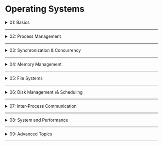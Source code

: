 # Operating Systems

<details>
  <summary>01: Basics</summary>

### Basics of Operating Systems

An Operating System (OS) is system software that acts as an interface between the computer hardware and the user. Its primary goals are to manage hardware resources efficiently, provide abstractions for complex hardware, and offer a user-friendly environment to execute programs.

### Operating System Introduction

The OS controls and coordinates the use of hardware among various applications and users.

* **Core Functions:**
  * **Process Management:** Creating, deleting, suspending, and resuming processes.
  * **Memory Management:** Allocating and deallocating memory space to programs.
  * **File System Management:** Organizing files and directories on storage devices.
  * **I/O Device Management:** Managing communication with hardware devices like keyboards, printers, and disk drives.
  * **Security:** Protecting system resources through user authentication and access control.
* **Dual-Mode Operation (IMP):** The OS operates in two modes to protect itself and system resources.
  * **User Mode:** The mode in which user applications run. It has limited access to hardware.
  * **Kernel Mode (Supervisor Mode):** The mode in which the OS kernel runs. It has privileged access to all hardware and memory. A **mode bit** (0 for kernel, 1 for user) in the hardware indicates the current mode. Transitions from user to kernel mode occur via system calls, interrupts, or exceptions.


### Process, Program, and Thread (IMP)

These terms describe different states of software on a computer system. Understanding their differences is crucial.


| Feature | Program | Process | Thread |
| :-- | :-- | :-- | :-- |
| **Nature** | Passive entity. A set of instructions. | Active entity. A program in execution. | A segment of a process. Basic unit of CPU execution. |
| **Location** | Stored on a secondary storage device (disk). | Resides in main memory (RAM). | Part of a process, sharing its memory space. |
| **Components** | Code and static data. | Code, data, stack, heap, and a Process Control Block (PCB). | Its own stack, registers, and program counter. Shares code, data, and files with other threads in the same process. |
| **Analogy** | A recipe written in a cookbook. | A chef actively cooking the recipe. | A single step in the recipe, like chopping vegetables. Multiple chefs (threads) can work on different steps of the same recipe (process) simultaneously. |

### Types of Operating Systems

Operating systems can be classified based on their processing capabilities and intended applications.

### Batch OS, Multiprogramming OS, and Multitasking OS

* **Batch OS:**
  * Jobs with similar needs were batched together and executed sequentially.
  * There was no direct user interaction. The CPU was often idle if a job needed to perform I/O.
  * **Real-world Example:** Early payroll systems or bank statement generation.
* **Multiprogramming OS:**
  * A refinement of batch systems that keeps multiple jobs in memory at once.
  * When one job waits for an I/O operation, the OS switches the CPU to another ready job, maximizing CPU utilization.
  * This is a foundational concept for all modern general-purpose operating systems.
* **Multitasking (Time-Sharing) OS (IMP):**
  * A logical extension of multiprogramming that allows interactive use.
  * The CPU switches between jobs so frequently (using a **time slice** or **quantum**) that users can interact with each program while it is running.
  * **Best Practice:** The time quantum must be carefully chosen. Too short, and context switching overhead becomes significant. Too long, and the system feels less responsive.
  * **Real-world OS:** Windows, macOS, and Linux are all multitasking systems.


### Multiprocessing OS and Real-time OS

* **Multiprocessing OS:**
  * Manages a system with two or more CPUs working in close communication.
  * **Symmetric Multiprocessing (SMP):** (IMP) Each processor runs an identical copy of the OS, and they communicate as needed. This is the standard in modern multi-core PCs.
  * **Asymmetric Multiprocessing (ASMP):** One processor acts as the master, controlling the system, while others are slaves.
  * **Benefit:** Increases throughput by executing more processes in parallel.
* **Real-time OS (RTOS) (IMP):**
  * Designed for systems where computations must be completed within strict time constraints.
  * **Hard Real-time:** Deadlines are absolute. Missing a deadline constitutes a system failure. **Analogy:** The control system for a car's airbag must deploy it within milliseconds of a crash.
  * **Soft Real-time:** Missing a deadline is undesirable but not catastrophic; it just degrades performance. **Analogy:** In live video streaming, a few dropped frames (missed deadlines) are acceptable.


### Distributed, Clustered, and Embedded OS

* **Distributed OS:**
  * Manages a collection of autonomous, networked computers and makes them appear as a single, coherent system.
  * Users are unaware of which machine is running their process or where their data is stored.
  * **Goal:** Provide resource sharing and high performance.
* **Clustered OS:**
  * A group of tightly-coupled computers that work together as a single system to provide high availability and/or load balancing.
  * If one node fails, another takes over its tasks (**failover**).
  * **Real-world Example:** A web server farm behind a major website like Google or Amazon.
* **Embedded OS:**
  * A specialized OS designed to perform a dedicated function for a device. They are highly optimized for size, power consumption, and reliability.
  * **Real-world OS:** FreeRTOS used in IoT devices, QNX in car infotainment systems, or the OS in your smart TV or digital watch.


</details>

---

<details>
  <summary>02: Process Management</summary>

### Section 2: Process Management

Process management is a fundamental function of the OS that involves creating, scheduling, and terminating processes, and providing mechanisms for synchronization and communication among them.

### Process and Its States (IMP)

A process is a program in execution. As it executes, it changes state. The main states of a process are :[^3_1][^3_2]

* **New:** The process is being created.[^3_3]
* **Ready:** The process is in main memory, waiting to be assigned to a CPU for execution.[^3_4][^3_3]
* **Running:** Instructions are being executed by the CPU.[^3_4]
* **Waiting (or Blocked):** The process is waiting for some event to occur, such as an I/O completion or receiving a signal.[^3_3]
* **Terminated:** The process has finished execution.[^3_3]

Some operating systems also use **Suspend Ready** and **Suspend Wait** states, where a process is swapped out of main memory to secondary storage to free up RAM, typically for higher-priority processes.[^3_3]

**State Transition Diagram Analogy:** Think of ordering a pizza.

* **New:** You've decided what to order.
* **Ready:** You've placed the order and are waiting for it to be cooked.
* **Running:** The chef is actively making your pizza.
* **Waiting:** The chef needs more cheese and has to wait for a new block to be delivered (I/O operation).
* **Terminated:** The pizza is ready and has been delivered to you.


### Process Control Block (PCB) (IMP)

The **Process Control Block (PCB)** is a data structure maintained by the OS for every process. It acts as the process's passport, containing all the essential information the OS needs to manage it.[^3_5][^3_6]

**Key Information in a PCB :**[^3_5]

* **Process State:** The current state (e.g., ready, running, waiting).
* **Process ID (PID):** A unique identifier for the process.
* **Program Counter (PC):** The address of the next instruction to be executed.
* **CPU Registers:** A snapshot of all CPU registers (accumulators, index registers, stack pointers).
* **CPU Scheduling Information:** Process priority, pointers to scheduling queues.
* **Memory-Management Information:** Value of base and limit registers, page tables, or segment tables.
* **Accounting Information:** CPU time used, time limits, account numbers.
* **I/O Status Information:** List of I/O devices allocated to the process, open files.

**Best Practice:** The PCB is critical for context switching. Any corruption in a PCB could lead to system-wide instability.

### Context Switching (IMP)

**Context switching** is the mechanism the OS uses to switch the CPU from one process to another. It is a core feature of a multitasking operating system.[^3_7][^3_8]

**When does it happen?**

1. A high-priority process arrives.
2. An interrupt occurs (e.g., I/O completion).
3. The time slice for the current process expires.
4. The process makes a system call or voluntarily yields the CPU.

**The process involves :**[^3_7]

1. **Saving the context** of the current process (its state, PC, CPU registers) into its PCB.
2. **Loading the context** of the new process from its PCB.
3. Resuming execution of the new process.

* **Common Pitfall:** Context switching is pure overhead; the system does no useful work during the switch. Frequent switching can degrade performance.[^3_8]
* **Real-world Note:** Switching between **threads** of the same process is much faster than switching between processes because threads share the same memory space, so memory management information doesn't need to be reloaded.[^3_7]


### User Mode and Kernel Mode (IMP)

The OS uses two separate modes of operation to protect itself and system components from faulty user programs.[^3_9]


| Aspect | User Mode | Kernel Mode (System/Privileged Mode) |
| :-- | :-- | :-- |
| **Privilege Level** | Low. Restricted access. | High. Unrestricted access to all hardware and memory [^3_9]. |
| **What Runs Here?** | User applications (e.g., browser, text editor). | The OS kernel, device drivers, and system services [^3_10]. |
| **Hardware Access** | Indirect. Must use system calls to request services from the kernel [^3_9]. | Direct access to all hardware and memory addresses. |
| **Crash Impact** | A crash usually only affects the single application. | A crash is catastrophic and can bring down the entire system [^3_9]. |
| **Mode Bit** | `1` | `0` |

A **system call** is the mechanism used by an application to request a service from the OS kernel. This causes a trap, switching the CPU from user mode to kernel mode to fulfill the request.[^3_9]

### Scheduling Queues and Schedulers in OS

The OS maintains queues to manage processes at different stages.[^3_11][^3_12]

* **Job Queue:** Contains all processes in the system.
* **Ready Queue:** Contains all processes residing in main memory, ready and waiting to execute.
* **Device Queues:** A list of processes waiting for a particular I/O device.

**Schedulers** are special system software that handle process scheduling:

* **Long-Term Scheduler (or Job Scheduler):** Selects which processes should be brought from the job queue into the ready queue. It controls the degree of multiprogramming.
* **Short-Term Scheduler (or CPU Scheduler):** (IMP) Selects which process should be executed next and allocates the CPU. It is invoked very frequently (milliseconds) and must be fast.[^3_11]
* **Medium-Term Scheduler:** Handles swapping processes out of memory to reduce the degree of multiprogramming and later swapping them back in.


### Process Scheduling Algorithms, Preemptive vs. Non-Preemptive

Scheduling algorithms decide which of the processes in the ready queue is to be allocated the CPU.[^3_13]


| Scheduling Type | Description | Analogy | Examples |
| :-- | :-- | :-- | :-- |
| **Non-Preemptive** | Once the CPU has been allocated to a process, it keeps the CPU until it releases it, either by terminating or by switching to the waiting state [^3_14]. | A person at an ATM who uses it until their entire transaction is complete, no matter how long the line gets. | FCFS, SJF [^3_14]. |
| **Preemptive** | The CPU can be taken away from a process. A running process can be interrupted and moved to the ready queue by the OS [^3_14][^3_15]. | A doctor in an ER treating a patient with a minor injury might be interrupted to save a critical patient who just arrived. | SRTF, Round Robin, Priority [^3_16]. |

### Scheduling Algorithms (FCFS, SJF, SRTF)

* **First-Come, First-Serve (FCFS):** (Non-Preemptive)
  * The process that requests the CPU first is allocated the CPU first. It's implemented with a simple FIFO queue.[^3_17][^3_18]
  * **Common Pitfall (Convoy Effect) (IMP):** If one long process precedes many short processes, the short processes have to wait a long time, leading to poor average waiting time.
* **Shortest-Job-First (SJF):** (Non-Preemptive)
  * The CPU is allocated to the process with the smallest next CPU burst.
  * It is provably optimal, giving the minimum average waiting time for a given set of processes.
  * **Common Pitfall:** It's impossible to know the exact length of the next CPU burst. It's usually predicted (e.g., based on previous bursts). It can also lead to **starvation** for long processes.
* **Shortest-Remaining-Time-First (SRTF):** (Preemptive SJF)
  * If a new process arrives with a CPU burst length less than the remaining time of the current executing process, the CPU is preempted.
  * Like SJF, it can suffer from starvation of longer processes.


### Scheduling Algorithms (HRRN, RR, PBS, MLQ)

* **Highest Response Ratio Next (HRRN):** (Non-Preemptive)
  * A non-preemptive algorithm that corrects for the starvation in SJF. The priority of each job is calculated using the formula: `Priority = (Waiting Time + Burst Time) / Burst Time`.
  * Processes with shorter burst times get higher priority, but priority also increases as a process waits longer, preventing starvation.
* **Round Robin (RR):** (Preemptive) (IMP)
  * Designed for time-sharing systems. Each process gets a small unit of CPU time (a **time quantum** or **time slice**), usually 10-100 milliseconds. After this time has elapsed, the process is preempted and added to the end of the ready queue.
  * **Best Practice:** The quantum size is critical. Too large, and RR behaves like FCFS. Too small, and the overhead of context switching becomes too high.
* **Priority-Based Scheduling (PBS):** (Can be Preemptive or Non-Preemptive)
  * A priority number (integer) is associated with each process. The CPU is allocated to the process with the highest priority.
  * **Common Pitfall (Starvation) (IMP):** Low-priority processes may never execute. This can be solved by **aging**, a technique of gradually increasing the priority of processes that wait in the system for a long time.
* **Multilevel Queue (MLQ) Scheduling:**
  * The ready queue is partitioned into several separate queues, e.g., a **foreground (interactive)** queue and a **background (batch)** queue. Each queue has its own scheduling algorithm (e.g., RR for foreground, FCFS for background).
  * Scheduling must be done between the queues, typically implemented as fixed-priority preemptive scheduling.


### Threads in Operating System

A thread is a lightweight process, a basic unit of CPU utilization. It comprises a thread ID, a program counter, a register set, and a stack. It shares with other threads of the same process its code section, data section, and other OS resources like open files.

### Multithreading Models: User-Level vs Kernel-Level

These models describe the relationship between user-level threads (managed by a thread library) and kernel-level threads (managed by the OS).

* **Many-to-One Model:** Maps many user-level threads to a single kernel thread.
  * **Pro:** Thread management is fast as it's done in user space.
  * **Con (IMP):** If one thread makes a blocking system call, the entire process blocks. True parallelism is not possible on a multicore system.
* **One-to-One Model:** Maps each user thread to a kernel thread.
  * **Pro:** A blocking call by one thread does not affect others. Allows for true parallelism.
  * **Con:** Creating a user thread requires creating a corresponding kernel thread, which carries overhead.
  * **Real-world OS:** Windows and modern Linux distributions use this model.
* **Many-to-Many Model:** Multiplexes many user-level threads to a smaller or equal number of kernel threads.
  * Offers a compromise, allowing both concurrency and parallelism without the high overhead of the one-to-one model.


</details>

---

<details>
  <summary>03: Synchronization & Concurrency</summary>

### Section 3: Synchronization \& Concurrency

When multiple processes or threads run concurrently, they often need to share data and resources. Process synchronization refers to the mechanisms used to manage access to shared resources and ensure the orderly execution of cooperating processes to maintain data consistency.

### Process Synchronization \& its Tools

Cooperating processes can be affected by each other's execution. Without control, this can lead to a **race condition**, where the final outcome depends on the particular order in which concurrent threads/processes access and modify shared data.

* **Real-world Example:** Imagine two people trying to withdraw money from the same bank account at the same time.

1. Initial Balance: \$500.
2. Person A reads the balance (\$500) and decides to withdraw \$100.
3. Before Person A can update the balance, the OS switches to Person B.
4. Person B reads the balance (still \$500) and withdraws \$200. Person B's transaction completes, setting the balance to \$300.
5. The OS switches back to Person A. Person A's operation continues from where it left off, calculating \$500 - \$100 = \$400 and updating the balance.
  * **Result:** The final balance is \$400, but it should be \$200. \$100 has been "lost" due to the race condition.


### Critical Section Problem (IMP)

The **critical section** is a segment of code in a process that accesses shared resources. The critical section problem is to design a protocol that cooperating processes can use to ensure that when one process is executing in its critical section, no other process is allowed to execute in its critical section.

* **Analogy (Single-Person Restroom):** A critical section is like a single-person restroom.
  * **Mutual Exclusion:** Only one person can be inside at a time. (The primary goal).
  * **Progress:** If the restroom is empty and someone is waiting, they must be allowed to enter eventually. The decision of who goes next cannot be postponed indefinitely.
  * **Bounded Waiting:** There must be a limit on the number of times other people can enter the restroom after you've started waiting. You shouldn't have to wait forever.


### Semaphores \& their Types (IMP)

A **semaphore** is a simple integer variable used to solve the critical section problem. It is accessed only through two standard atomic operations: `wait()` and `signal()`.

* `wait(S)` or `P(S)`: Decrements the semaphore value. If the value becomes negative, the process is blocked and placed in a waiting queue.

```
wait(S) {
    while (S <= 0)
        ; // busy wait or block
    S--;
}
```

* `signal(S)` or `V(S)`: Increments the semaphore value. If there are processes waiting, one is unblocked.

```
signal(S) {
    S++;
}
```

* **Analogy (Study Rooms):** Imagine a library with 5 identical study rooms. The semaphore `S` is initialized to 5.
  * When a student wants a room, they perform `wait(S)`. `S` becomes 4.
  * When 5 students are in rooms, `S` is 0. The 6th student calls `wait(S)` and must wait because `S` is not positive.
  * When a student leaves a room, they perform `signal(S)`, incrementing `S` to 1 and allowing a waiting student to enter.

| Type | Description | Initial Value | Use Case |
| :-- | :-- | :-- | :-- |
| **Counting Semaphore** | The integer value can range over an unrestricted domain. | Can be any integer `N >= 0`. | Controlling access to a resource with `N` instances (like the study rooms). |
| **Binary Semaphore (Mutex)** | The integer value can only be 0 or 1. | Initialized to 1. | Providing mutual exclusion for a critical section (a resource with only one instance). |

* **Real-world OS:** Linux provides a rich set of semaphore APIs (`sem_init`, `sem_wait`, `sem_post`) for synchronization in both kernel and user space.


### Producer-Consumer Problem (IMP)

This is a classic synchronization problem. One or more **producers** generate data and place it into a shared buffer, while a single **consumer** takes items out of the buffer.

* **The Problem:** Ensure the producer doesn't try to add data to a full buffer and the consumer doesn't try to remove data from an empty buffer.
* **Solution using Semaphores:**
  * `mutex`: A binary semaphore to ensure mutual exclusion when accessing the buffer (initialized to 1).
  * `empty`: A counting semaphore to count the number of empty slots in the buffer (initialized to `buffer_size`).
  * `full`: A counting semaphore to count the number of filled slots in the buffer (initialized to 0).


### Deadlock (IMP)

**Deadlock** is a situation where two or more processes are blocked forever, each waiting for a resource held by another process in the same set.

* **Analogy (Two People on a Narrow Staircase):** Two people meet in the middle of a narrow staircase. Neither can move forward because the other is blocking the way, and neither is willing to back up. Both are stuck.

**Four Necessary Conditions for Deadlock:**

1. **Mutual Exclusion:** At least one resource must be held in a non-sharable mode.
2. **Hold and Wait:** A process holding at least one resource is waiting to acquire additional resources held by other processes.
3. **No Preemption:** A resource can be released only voluntarily by the process holding it.
4. **Circular Wait:** There exists a set of waiting processes {P0, P1, ..., Pn} such that P0 is waiting for a resource held by P1, P1 is waiting for a resource held by P2, ..., Pn is waiting for a resource held by P0.

### Methods for Handling Deadlock

1. **Deadlock Prevention:** Ensure that at least one of the four necessary conditions cannot hold. For example, break the "Hold and Wait" condition by requiring processes to request all their resources before execution begins.
2. **Deadlock Avoidance (IMP):** The OS is given advance information about which resources a process will need. It uses this to dynamically decide whether a request, if granted, could lead to a deadlock.
3. **Deadlock Detection and Recovery:** Allow the system to enter a deadlocked state, detect it, and then recover. Recovery might involve terminating one or more processes or preempting resources.

### Banker's Algorithm

This is the most famous **deadlock avoidance** algorithm.

* **Concept:** Before granting a resource request, the algorithm checks if granting it would leave the system in a **safe state**. A state is safe if there is at least one sequence of process executions that allows all processes to finish without causing a deadlock.
* **Analogy:** A banker with a fixed amount of cash only approves loans if they know that even if every customer requests their maximum credit line, there is an order in which they can be serviced. The banker won't grant a loan if it could lead to a situation where they can't fulfill their promises.
* **Common Pitfall:** Requires knowing the maximum resource needs of all processes in advance, which is often not practical in general-purpose operating systems.


### Starvation and Ageing

* **Starvation (Indefinite Blocking):** A process is ready to run but is perpetually overlooked by the scheduler. For example, in a priority-based scheduling system, a low-priority process might never get the CPU if there is a continuous stream of high-priority processes.
* **Ageing:** A solution to starvation. It is a technique of gradually increasing the priority of processes that have been waiting in the system for a long time. Eventually, the low-priority process will have its priority raised high enough to be scheduled.


</details>

---

<details>
  <summary>04: Memory Management</summary>

### Section 4: Memory Management

Memory management is the OS function responsible for managing the computer's primary memory (RAM). It keeps track of each memory location, determines how memory is allocated among competing processes, and deallocates memory when a process terminates.

### Memory Management Techniques: First Fit, Best Fit, Worst Fit

These are strategies for allocating memory from a list of free holes (partitions) in a **contiguous memory allocation** system.[^5_6]

* **Analogy (Parking Cars):** Imagine you are a valet trying to park cars of different lengths in various empty parking spots.
  * **First Fit:** You search the parking lot from the beginning and park the car in the *first* spot you find that is large enough. It's fast but can leave small, unusable holes.
  * **Best Fit:** You search the entire lot to find the *smallest* spot that is big enough for the car. This leaves the smallest possible leftover hole, but you have to search the whole list.
  * **Worst Fit:** You search the entire lot to find the *largest* spot and park the car there. The idea is that the leftover hole will be large enough to be useful. In practice, it's not a very effective strategy.

| Strategy | Description | Advantage | Disadvantage |
| :-- | :-- | :-- | :-- |
| **First Fit** | Allocate the first hole that is big enough. | Fast. | Tends to create small fragments at the beginning of memory. |
| **Best Fit** | Allocate the smallest hole that is big enough. | Tries to save large holes for large processes. | Can create tiny, unusable fragments. Slower due to exhaustive search. |
| **Worst Fit** | Allocate the largest hole. | Leftover hole is large and potentially more useful. | Tends to leave no large holes for future large processes. |

### Contiguous Allocation, Paging, and Segmentation (IMP)

These are the primary methods for mapping a process's logical address space to the physical address space of RAM.[^5_1]


| Technique | Description | Key Concept | Fragmentation | Analogy |
| :-- | :-- | :-- | :-- | :-- |
| **Contiguous Allocation** | Each process occupies a single, continuous block of memory [^5_6]. | Base and Limit registers define the process's address space. | Suffers from **external fragmentation** (unusable memory between allocated blocks). | A library where each book must be placed on a single, unbroken shelf long enough to hold it. Empty spaces between books on different shelves can't be combined. |
| **Paging** | Divides physical memory into fixed-size **frames** and logical memory into same-sized **pages**. A **page table** maps logical pages to physical frames. | The process's memory can be scattered across non-contiguous physical frames. | Suffers from **internal fragmentation** (unused space within the last allocated page/frame). | A book (process) is broken into fixed-size chapters (pages). These chapters can be stored on different shelves (frames) anywhere in the library. The table of contents (page table) tells you where each chapter is. |
| **Segmentation** | Divides a process's logical address space into variable-sized **segments** (e.g., code, data, stack). A **segment table** maps segments to physical memory locations. | The address space is a collection of logical segments, reflecting the programmer's view. | Suffers from **external fragmentation**, as segments are of variable sizes. | A book (process) is divided into logical parts like "Introduction," "Chapter 1," and "Appendix" (segments). Each part is kept whole but can be placed on different shelves. |

* **Paging vs. Segmentation:** Paging is transparent to the programmer, whereas segmentation is often visible. Many systems (like modern x86 processors) combine them into **paged segmentation**.


### Virtual Memory (IMP)

**Virtual Memory** is a memory management technique that provides a process with the illusion that it has a very large, private, contiguous main memory, when in fact its memory may be non-contiguous and partially held on secondary storage (like an SSD or HDD).[^5_5]

* **Key Idea:** Not all of a process needs to be in RAM at once. The OS can load only the necessary pages.
* **Implementation:** Usually implemented with **demand paging**, where a page is brought into memory only when it is needed (i.e., on "demand").
* **Analogy (A Large Desk and a Filing Cabinet):** Your desk (RAM) is small, but your filing cabinet (hard disk) is huge. You only keep the papers you're currently working on (active pages) on your desk. When you need a document from the cabinet (a non-resident page), you go get it and put it on your desk, possibly moving another document you're done with back to the cabinet.


### Page Fault

A **page fault** is a hardware interrupt (a trap) that occurs when a program tries to access a page that is mapped in its virtual address space but is not currently loaded in physical memory.

**Handling a Page Fault (IMP):**

1. The CPU traps to the OS.
2. The OS checks if the memory access was valid. If not, the process is terminated.
3. If valid, the OS finds a free frame in physical memory.
4. If there are no free frames, a **page replacement algorithm** is run to select a victim frame.
5. The OS schedules a disk operation to read the required page from disk into the (now free) frame.
6. The process's page table is updated.
7. The instruction that caused the fault is restarted.

### Page Replacement Algorithms (IMP)

When a page fault occurs and there are no free frames, the OS must decide which page in memory to swap out to disk to make room for the new page.


| Algorithm | Description | Analogy (Revising for an Exam) |
| :-- | :-- | :-- |
| **FIFO (First-In, First-Out)** | Replaces the page that has been in memory the longest. | You forget the first topic you studied, regardless of how recently you reviewed it. |
| **Optimal (OPT)** | Replaces the page that will not be used for the longest period of time in the future. | You have psychic powers and forget the topic you know you won't be tested on for the longest time. |
| **LRU (Least Recently Used)** | Replaces the page that has not been used for the longest period of time. | You forget the topic you haven't thought about in the longest time. |

* **Best Practice:** LRU is a good approximation of OPT and is widely used. It can be implemented with a stack or counters. FIFO is simple but performs poorly.


### Belady's Anomaly, Thrashing, Dynamic Binding

* **Belady's Anomaly (IMP):** A phenomenon where increasing the number of allocated page frames results in an *increase* in the number of page faults for certain page access sequences when using the FIFO page replacement algorithm. **This is a hot interview question.**
* **Thrashing (IMP):** A state where the system spends an excessive amount of time paging (swapping pages between memory and disk) instead of doing useful work. It occurs when a process does not have enough frames to hold its **working set** (the set of pages it is actively using).
  * **Symptom:** High page fault rate and low CPU utilization. The OS might mistakenly think it needs to increase the degree of multiprogramming, making the problem even worse.
  * **Solution:** Use a local page replacement algorithm (don't steal frames from other processes) and provide processes with enough frames for their working set.
* **Dynamic Binding:** The mapping from a logical address to a physical address is delayed until run time. This is essential for virtual memory, as the physical location of a page can change.


</details>

---

<details>
  <summary>05: File Systems</summary>

### Section 5: File Systems

A **File System** provides a structured way for the operating system to store, organize, and manage files on storage devices like hard drives and SSDs. It acts as an interface between the OS and the physical storage hardware, allowing users and applications to handle files efficiently.

### File Systems \& its Components

A file is a logical storage unit, a collection of related information. The file system manages files and directories.[^6_4]

**Layered Architecture (IMP):**

1. **Application Programs:** User-level programs that request file operations.
2. **Logical File System:** Manages metadata information, such as file names, directory structures, and access permissions. It handles the symbolic file names and maps them to their logical block numbers.[^6_5]
3. **Virtual File System (VFS):** (IMP) An abstraction layer that provides a common interface for multiple different file systems. This allows the OS to support various file system types (e.g., NTFS, ext4, APFS) seamlessly. In Linux, for example, the VFS allows you to mount different file systems into a single directory hierarchy.
4. **Physical File System:** Translates logical block addresses to physical block addresses and issues commands to the device driver to read/write those blocks on the storage device.[^6_5]

### Types of File Systems

Different operating systems use different file systems, each with unique features.[^6_1]


| File System | Primary OS | Key Features |
| :-- | :-- | :-- |
| **FAT (FAT16/FAT32)** | Older Windows, MS-DOS, many USB drives | Simple, widely compatible, but lacks modern features like permissions and journaling [^6_1]. |
| **NTFS** | Modern Windows (XP and later) | Supports large files, access control lists (permissions), file compression, and encryption. It is a journaling file system [^6_1]. |
| **ext (ext2/ext3/ext4)** | Linux | **ext4** is the default for most Linux distributions. It is a journaling file system with support for large volumes and files [^6_1]. |
| **APFS (Apple File System)** | macOS, iOS | Optimized for SSDs. Features strong encryption, space sharing, and crash protection [^6_1]. |

### File Allocation \& Deallocation (IMP)

This determines how disk blocks are allocated to files.

* **Contiguous Allocation:** Each file occupies a set of contiguous blocks on the disk.
  * **Pro:** Fast sequential access.
  * **Con:** Suffers from **external fragmentation**. It's difficult to find space for a new file and to grow an existing one.
* **Linked Allocation:** Each file is a linked list of disk blocks, which may be scattered anywhere on the disk. The directory contains a pointer to the first and last blocks.
  * **Pro:** No external fragmentation.
  * **Con:** Only efficient for sequential access. Random access is slow as one must traverse the list. Pointers also consume disk space.
* **Indexed Allocation:** Brings all pointers for a file together into one location: the **index block**. Each file has its own index block, which is an array of disk block addresses.
  * **Pro:** Solves the fragmentation and random access problems.
  * **Con:** Wastes space if the index block is too large for small files. For very large files, a single index block may not be enough (requiring linked schemes or multilevel indexes).
  * **Real-world OS:** The inode used in Unix-like systems is a form of indexed allocation.[^6_6]


### File Control Blocks (FCB) (IMP)

A **File Control Block (FCB)** is a data structure containing metadata about a file, such as ownership, permissions, size, and location of the data blocks.[^6_6]

* **In Unix-like systems, the FCB is called an inode.** It contains all metadata *except* the filename, which is stored in the directory entry.
* **Key information in an FCB/inode :**[^6_6]
  * File permissions (read, write, execute).
  * File ownership (owner, group).
  * File size.
  * Timestamps (creation, last access, last modification).
  * Pointers to the data blocks on disk.


### Access Control Lists (ACLs)

**ACLs** provide a more fine-grained way to control file access than standard Unix-style permissions (owner, group, other). An ACL is a list of permissions attached to an object (like a file). Each entry in the ACL, called an Access Control Entry (ACE), specifies a user or group and the permissions they have.

* **Example:** You could grant read/write access to `user_A`, read-only access to `group_B`, and deny access to everyone else for a specific file.
* **Real-world OS:** Windows NTFS is heavily based on ACLs. Linux also supports ACLs as an extension to its standard permission model.


### User Authentication Mechanisms

This is the process of verifying the identity of a user trying to access the system. Common methods include:

* **Passwords:** The most common method. The OS should store salted hashes of passwords, not the plaintext passwords themselves.
* **Biometrics:** Using unique physical characteristics like fingerprints, retina scans, or face recognition.
* **Smart Cards/Security Keys:** Physical tokens that a user must possess.
* **Multi-Factor Authentication (MFA):** Requires two or more verification methods (e.g., a password and a code from a mobile app).


### Encryption Techniques in File Systems

Encryption protects file confidentiality by making data unreadable without the correct key.

* **File-Level Encryption:** Individual files or folders are encrypted. The user often provides a password to decrypt them.
* **Full Disk Encryption (FDE):** The entire disk partition is encrypted. The key is typically required at boot time.
  * **Real-world Examples:** **BitLocker** on Windows, **FileVault** on macOS, and **LUKS** on Linux. This is a best practice for protecting data on laptops and portable devices.


### Backup and Recovery Mechanisms

These are essential for protecting against data loss due to hardware failure, software bugs, or user error.

* **Backup:** Creating a copy of data on a separate storage medium. Backups can be **full** (copying everything) or **incremental** (copying only what has changed since the last backup).
* **Journaling (IMP):** A technique used by modern file systems (NTFS, ext4, APFS) to improve reliability. Before making changes to the disk, the file system writes a description of what it is about to do to a special log, or **journal**. If the system crashes mid-operation, it can look at the journal upon reboot and either complete or undo the partial operations, bringing the file system back to a consistent state.


</details>

---

<details>
  <summary>06: Disk Management \& Scheduling</summary>

### Section 6: Disk Management \& Scheduling

Disk management involves initializing physical disks, partitioning them into logical volumes, and managing the space on those volumes. Disk scheduling is the process of deciding which pending I/O request to service next to optimize performance.

### Disk Scheduling and Algorithms (IMP)

On a multiprogramming system, multiple processes may have pending I/O requests for the same disk. The OS must choose an order to service these requests to improve efficiency. The primary goals are to minimize **seek time** (time for the disk arm to move to the correct cylinder) and **rotational latency** (time for the desired sector to rotate under the head). Seek time is the most significant component.

* **Analogy (Elevator Algorithm):** Think of the disk head as an elevator and the I/O requests as people on different floors waiting to be picked up. The goal is to service all the requests efficiently without moving the elevator randomly up and down.

**Common Disk Scheduling Algorithms:**


| Algorithm | Description | Pro | Con |
| :-- | :-- | :-- | :-- |
| **FCFS (First-Come, First-Served)** | Services requests in the order they arrive. | Fair; no starvation. | Inefficient. Can result in wild head swings, causing high seek times. |
| **SSTF (Shortest Seek Time First)** | Selects the request with the minimum seek time from the current head position. | Improves performance significantly over FCFS. | Can cause **starvation** for requests far from the current head position. |
| **SCAN (Elevator Algorithm)** | The disk arm starts at one end and moves toward the other end, servicing requests as it goes. When it reaches the end, it reverses direction. | Good performance. No starvation. | Favors requests in the middle cylinders over those at the ends. |
| **C-SCAN (Circular SCAN)** | Like SCAN, but when the head reaches the end, it immediately returns to the beginning of the disk without servicing any requests on the return trip. | Provides a more uniform wait time than SCAN because it treats all cylinders the same. |  |
| **LOOK \& C-LOOK** | A variation of SCAN/C-SCAN where the arm only goes as far as the last request in each direction, then reverses. It doesn't travel to the very end of the disk. | Avoids unnecessary travel to the ends of the disk, slightly improving efficiency. |  |

* **Best Practice:** LOOK and C-LOOK are the most common algorithms in practice as they provide good performance without starvation and are relatively simple to implement.


### RAID (Redundant Array of Independent Disks) (IMP)

RAID is a technology that combines multiple physical disk drives into a single logical unit to improve performance, provide data redundancy, or both.

**Common RAID Levels:**


| Level | Name | Description | Min. Disks | Redundancy? | Performance | Use Case |
| :-- | :-- | :-- | :-- | :-- | :-- | :-- |
| **RAID 0** | **Striping** | Data is split ("striped") across multiple disks. | 2 | No | **Excellent read/write.** Highest performance. | Video editing, caching. Any application where speed is critical and data loss is acceptable. |
| **RAID 1** | **Mirroring** | Data is duplicated ("mirrored") onto two or more disks. | 2 | Yes | **Excellent read**, normal write. | OS boot drives, critical databases. Applications needing high fault tolerance. |
| **RAID 5** | **Striping with Parity** | Data is striped across multiple disks, and a **parity** block is distributed among them. This parity information can be used to reconstruct data if one disk fails. | 3 | Yes | **Good read**, slower write (due to parity calculation). | General file servers, application servers. Good balance of performance, storage, and protection. |
| **RAID 6** | **Striping with Double Parity** | Similar to RAID 5 but uses two parity blocks, allowing it to survive the failure of **two** disks simultaneously. | 4 | Yes (High) | Good read, **very slow write** (due to dual parity). | Archival systems, large-scale storage where data integrity is paramount. |
| **RAID 10 (1+0)** | **Stripe of Mirrors** | Combines mirroring and striping. It creates two mirrored sets (RAID 1) and then stripes data across them (RAID 0). | 4 | Yes | **Excellent read/write.** Best of both worlds. | High-performance databases, enterprise applications needing both speed and redundancy. |

* **Common Pitfall:** RAID is **not a backup**. It protects against hardware failure, not against accidental deletion, file corruption, or malware. You still need a separate backup strategy.
* **Real-world Note:** RAID can be implemented in **hardware** (via a dedicated RAID controller card, which is faster and more reliable) or **software** (managed by the OS, which is cheaper but uses CPU cycles).


</details>

---

<details>
  <summary>07: Inter-Process Communication</summary>

### Section 7: Inter-Process Communication

**Inter-Process Communication (IPC)** is a set of mechanisms provided by the operating system that allow different processes to communicate with each other and synchronize their actions. This is essential for coordinating activities in a system with multiple concurrent processes.[^8_2]

### Inter-Process Communication Mechanisms (IMP)

There are two fundamental models for IPC.


| Feature | Shared Memory | Message Passing |
| :-- | :-- | :-- |
| **Concept** | Processes communicate via a region of memory shared between them [^8_5]. The OS establishes the shared region, but all further control is up to the processes. | Processes communicate by sending and receiving messages through the kernel. No shared address space is required [^8_1]. |
| **Speed** | **Fast**. Communication happens at memory speed, as the kernel is not involved in the data exchange itself [^8_2]. | **Slow**. Involves system calls for every send/receive operation, adding overhead from kernel intervention [^8_2]. |
| **Synchronization** | The processes themselves are responsible for ensuring synchronization (e.g., using semaphores) to prevent conflicts [^8_1]. | Easier to implement and manage. Synchronization is often handled by the `send()` and `receive()` primitives themselves [^8_1]. |
| **Security** | Prone to conflicts if not implemented carefully. One process can corrupt another's data. | Safer, as the kernel acts as an intermediary, preventing direct, uncontrolled access to another process's space [^8_1]. |
| **Analogy** | **A shared whiteboard.** Anyone in the room can read or write on it instantly. But they need to coordinate to avoid writing over each other's work. | **A postal service.** You write a letter and give it to the post office (kernel). The post office delivers it. The process is slower and more formal but ensures the message gets to the right person without interference. |

**Real-world Implementations:**

* **Shared Memory:** POSIX Shared Memory (`shm_open`), Windows memory-mapped files.
* **Message Passing:** Sockets, Pipes, Message Queues.[^8_2]


### Other IPC Mechanisms

* **Pipes:**
  * A simple, one-way (half-duplex) communication channel between two related processes (e.g., a parent and child).[^8_5]
  * **Analogy:** A simple water pipe. Water flows in one direction only.
  * **Real-world Example:** In a Unix shell, the command `ls -l | grep "Sept"` uses a pipe. The standard output of `ls -l` is "piped" to become the standard input of `grep`.
  * **Named Pipes (FIFO):** A variation that has a name in the file system and can be used by unrelated processes.[^8_5]
* **Sockets:**
  * An endpoint for communication, typically used for sending and receiving data between processes over a network. Sockets can also be used for communication on the same machine.[^8_2]
  * This is the fundamental mechanism behind all network communication (e.g., your web browser communicating with a web server).
* **Message Queues:**
  * A linked list of messages stored in the kernel. Processes can add and remove messages from the queue.[^8_2]
  * It allows for many-to-many communication and doesn't require the sender and receiver to be active at the same time.


### Signals and Signal Handling

A **signal** is a software interrupt delivered to a process to notify it of an event. It's a lightweight, asynchronous form of IPC.

* **Common Signals in Unix/Linux:**
  * `SIGINT`: Interrupt signal (e.g., sent when you press `Ctrl+C`).
  * `SIGKILL`: The "kill" signal, which terminates a process immediately and cannot be caught or ignored.
  * `SIGSEGV`: Segmentation fault, sent when a process makes an invalid memory access.
  * `SIGHUP`: Hangup signal, often used to tell a daemon to re-read its configuration files.
* **Signal Handling:** When a process receives a signal, it can:

1. **Perform the default action** (e.g., terminate for `SIGINT`).
2. **Ignore the signal.**
3. **Catch the signal** with a custom function called a **signal handler**. This allows the process to perform a specific action in response to the signal.


</details>

---

<details>
  <summary>08: System and Performance</summary>

### Section 8: System and Performance

This section covers the core interactions between user applications and the OS kernel, how the system starts, and how its performance is measured and optimized.

### System Calls and their Categories (IMP)

A **system call** is the programmatic way a user-level process requests a service from the kernel. It's the primary interface between an application and the operating system. When a system call is made, it causes a trap, switching the processor from user mode to kernel mode.

* **Analogy (Ordering at a Restaurant):** You (a user process) cannot go into the kitchen (kernel) yourself. You must ask the waiter (the system call interface) to get something for you. The waiter takes your request, goes to the kitchen, gets it done, and brings the result back to you.

**Common Categories of System Calls:**

* **Process Control:** `fork()` (create a new process), `exit()` (terminate), `wait()` (wait for a child to terminate).
* **File Management:** `open()`, `read()`, `write()`, `close()`.
* **Device Management:** `ioctl()` (to configure device parameters), `read()`, `write()`.
* **Information Maintenance:** `getpid()` (get process ID), `gettimeofday()` (get current time).
* **Communication:** `pipe()`, `socket()`, `shmget()` (for shared memory).


### System Boot Process (IMP)

The boot process is the sequence of operations the computer performs when it is first turned on, culminating in the loading of the operating system.

**Typical Boot Sequence for a PC:**

1. **BIOS/UEFI:** When the computer is powered on, the processor executes code stored in a firmware chip on the motherboard, either the Basic Input/Output System (BIOS) or the more modern Unified Extensible Firmware Interface (UEFI).
2. **POST (Power-On Self-Test):** The firmware runs a self-test to check that basic hardware components (like memory, keyboard) are functional.
3. **Bootloader Identification:** The firmware looks for a bootable device (like an HDD, SSD, or USB drive) in a pre-configured order. It finds the **bootloader** (e.g., GRUB in Linux, Windows Boot Manager) in the first sector of the disk (the Master Boot Record or MBR).
4. **Bootloader Execution:** The firmware loads the bootloader into memory and transfers control to it.
5. **Kernel Loading:** The bootloader's job is to load the OS **kernel** (e.g., `ntoskrnl.exe` in Windows, `vmlinuz` in Linux) and an initial RAM disk (`initrd`) into memory.
6. **Kernel Initialization:** The bootloader hands over control to the kernel. The kernel initializes itself, sets up device drivers, mounts the root file system, and starts the initial user-space process (e.g., `init` or `systemd` in Linux).
7. **User Space:** The initial process starts other system daemons and services, eventually leading to the login prompt or graphical user interface.

### Software and Hardware Interrupts

An **interrupt** is a signal that prompts the OS to stop its current work and handle a specific event.


| Type | Description | Trigger | Analogy |
| :-- | :-- | :-- | :-- |
| **Hardware Interrupt** | A signal generated by a hardware device. | An I/O device finishing an operation, a key press, a mouse click, a timer expiring. | The doorbell ringing. You must stop what you're doing to answer it. |
| **Software Interrupt (Trap)** | An interrupt generated by a software instruction. | A system call, an illegal memory access (segmentation fault), division by zero. | Intentionally pausing your work to make a phone call (system call). |

### Resource Management

The OS is responsible for managing all system resources (CPU, memory, I/O devices) and allocating them to various processes and users. Effective resource management aims to be:

* **Efficient:** Maximize resource utilization and system throughput.
* **Fair:** Ensure all processes get a fair share of resources.
* **Conflict-free:** Prevent processes from interfering with each other.


### Priority Inversion (IMP)

**Priority inversion** is a scheduling problem that occurs when a high-priority task is indirectly preempted by a lower-priority task, effectively "inverting" their relative priorities.

* **Classic Scenario:**

1. A **low-priority task (L)** acquires a resource (e.g., a mutex).
2. A **high-priority task (H)** preempts L and tries to acquire the same resource. H blocks, as L holds the resource.
3. A **medium-priority task (M)**, which does not need the resource, becomes runnable. Since M has higher priority than L, it preempts L.
  * **Result:** H is now waiting for L, but L is being prevented from running by M. The high-priority task is effectively blocked by a medium-priority task.
* **Solution (Priority Inheritance):** A common solution is **priority inheritance**, where the low-priority task (L) temporarily inherits the priority of the high-priority task (H) that is waiting for it. This allows L to run, finish its critical section, release the resource, and let H proceed.


### Load Balancing in Operating Systems

In a multiprocessor (multi-core) system, **load balancing** is the process of distributing the workload evenly across all available CPUs.

* **Push Migration:** A specific task periodically checks the load on each processor and, if it finds an imbalance, "pushes" tasks from an overloaded CPU to a less-busy one.
* **Pull Migration:** An idle processor "pulls" a waiting task from a busy processor's ready queue.
* **Best Practice:** Load balancing must be balanced with the cost of migrating processes, which can be high due to cache invalidation (processor affinity).


### Performance Measurement and Tuning

This involves monitoring system performance, identifying bottlenecks, and making adjustments.

**Key Performance Metrics (IMP):**

* **CPU Utilization:** The percentage of time the CPU is busy doing useful work.
* **Throughput:** The number of processes or transactions completed per unit of time.
* **Response Time:** The time from a request's submission until the first response is produced.
* **Memory Usage:** The amount of RAM being used, including page fault rates.
* **I/O Performance:** Data transfer rates and latency for disk and network operations.

**Common Monitoring Tools:**

* **Linux:** `top`, `htop` (for real-time process monitoring), `vmstat` (virtual memory statistics), `iostat` (I/O statistics), `sar` (system activity reporter).[^9_5]
* **Windows:** Task Manager, Resource Monitor, Performance Monitor.


</details>

---

<details>
  <summary>09: Advanced Topics</summary>

### Section 9: Advanced Topics

These topics represent sophisticated techniques and modern trends in OS design, focusing on performance, virtualization, security, and future architectures.

### Cache: Direct Mapping and Associative Mapping

Cache is a small, fast memory that sits between the CPU and main memory (RAM). It stores frequently accessed data to reduce the average time to access memory. **Cache mapping** defines how memory blocks are placed in the cache.

* **Direct Mapping:** Each block from main memory can only be placed in one specific line in the cache. The mapping is usually determined by `(Block address) MOD (Number of cache lines)`.
  * **Pro:** Simple and fast to implement.
  * **Con:** Can lead to **conflict misses**. If two frequently used memory blocks map to the same cache line, they will continuously evict each other, even if the rest of the cache is empty.
* **Associative Mapping (Fully Associative):** A block from main memory can be placed in any line of the cache. The CPU must search the entire cache in parallel to find the data.
  * **Pro:** Most flexible; avoids conflict misses.
  * **Con:** Very expensive to implement due to the hardware needed for parallel comparison.
* **Set-Associative Mapping (IMP):** A compromise between the two. The cache is divided into sets, and each memory block can be placed in any of the lines within a specific set. It is the most common approach used in modern CPUs.


### Virtual Machines and Hypervisors (IMP)

**Virtualization** allows a single physical machine to run multiple "guest" operating systems simultaneously.

* **Virtual Machine (VM):** A software-based emulation of a computer system. It provides the functionality of a physical computer, running its own OS and applications.
* **Hypervisor (or Virtual Machine Monitor, VMM):** The software layer that creates and runs virtual machines. It sits between the hardware and the guest OSs, managing the allocation of physical resources (CPU, memory, storage) to each VM.

| Type | Description | Analogy | Real-world Examples |
| :-- | :-- | :-- | :-- |
| **Type 1 (Bare-metal)** | The hypervisor runs directly on the host's hardware. | A landlord who owns a building and rents out individual, unfurnished apartments directly to tenants. | VMware ESXi, Microsoft Hyper-V, Xen. |
| **Type 2 (Hosted)** | The hypervisor runs as an application on top of a conventional host operating system. | A tenant who rents a large apartment and then sublets individual rooms to others. | VMware Workstation, Oracle VirtualBox, Parallels. |

### Spooling

**Spooling (Simultaneous Peripheral Operations On-Line)** is a technique where data for a slow I/O device (like a printer) is temporarily held in a buffer on a faster device (like a disk). The OS then copies the data from the disk buffer to the device at its own pace.

* **Benefit:** It allows the CPU to continue with other tasks without having to wait for the slow device to complete its operation, thus increasing system efficiency.
* **Real-world Example:** When you print multiple documents, they are added to a **print queue** (a spool), and the printer processes them one by one in the background.


### Network File Systems (NFS)

An **NFS** is a distributed file system protocol that allows a user on a client computer to access files over a computer network as if they were on their local storage. This enables centralized file storage and sharing among multiple machines.

### Thread Safety and Reentrancy (IMP)

These are important concepts in concurrent programming.

* **Thread Safety:** A piece of code is **thread-safe** if it functions correctly even when executed by multiple threads simultaneously. This usually means protecting shared data with synchronization mechanisms like mutexes.
* **Reentrancy:** A function is **reentrant** if it can be interrupted in the middle of its execution, then safely called again ("re-entered") before the first call completes, and both calls will still give the correct result. Reentrant functions cannot use static or global non-constant data.
  * **Key Difference:** A reentrant function is always thread-safe, but a thread-safe function is not necessarily reentrant. A thread-safe function might use a global lock, which would prevent it from being re-entrant.


### Operating System Security Mechanisms

These are features designed to protect the OS and user data from unauthorized access and malicious activity.

* **Authentication:** Verifying user identity (passwords, biometrics).
* **Access Control:** Limiting what authenticated users can do (permissions, ACLs).
* **Intrusion Detection:** Monitoring for and alerting on suspicious activity.
* **Sandboxing:** A security mechanism for separating running programs, usually to execute untrusted code in a highly restricted environment. Web browsers often run tabs in separate sandboxed processes.


### Future Trends in Operating Systems

* **Microkernels:** A design philosophy where the kernel is kept as small as possible, containing only the most fundamental functions like process scheduling, memory management, and IPC. Other services (like device drivers, file systems) run as user-space processes.
  * **Pro:** More secure and stable (a crash in a driver doesn't bring down the whole system).
  * **Con:** Can have higher overhead due to increased IPC between services.
* **Containers (e.g., Docker) (IMP):** A form of OS-level virtualization. Containers share the host system's kernel but have their own isolated user space, file system, and network stack.
  * **Containers vs. VMs:** Containers are much more lightweight and faster to start than VMs because they don't need to boot a full guest OS. They are ideal for packaging and deploying applications in a consistent environment.


</details>

---
